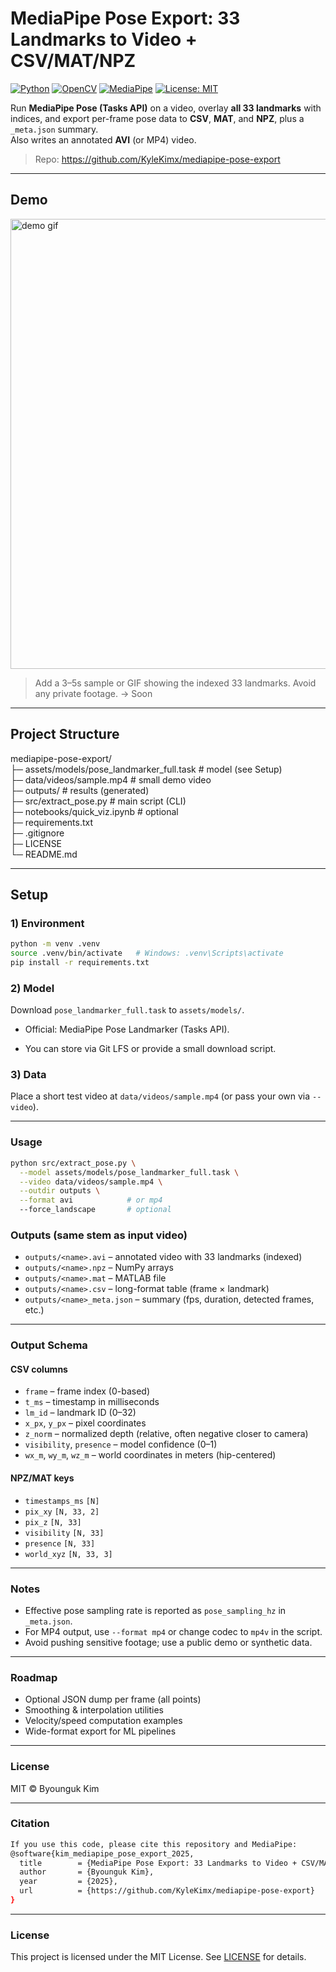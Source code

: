 # MediaPipe Pose Export: 33 Landmarks to Video + CSV/MAT/NPZ

[![Python](https://img.shields.io/badge/python-3.9%2B-blue)]()
[![OpenCV](https://img.shields.io/badge/opencv-4.x-brightgreen)]()
[![MediaPipe](https://img.shields.io/badge/mediapipe-tasks-orange)]()
[![License: MIT](https://img.shields.io/badge/license-MIT-yellow)]()

Run **MediaPipe Pose (Tasks API)** on a video, overlay **all 33 landmarks** with indices, and export per-frame pose data to **CSV**, **MAT**, and **NPZ**, plus a `_meta.json` summary.  
Also writes an annotated **AVI** (or MP4) video.

> Repo: https://github.com/KyleKimx/mediapipe-pose-export

---

## Demo

<img src="docs/demo.gif" width="720" alt="demo gif">

> Add a 3–5s sample or GIF showing the indexed 33 landmarks. Avoid any private footage. -> Soon 

---

## Project Structure

mediapipe-pose-export/
<br />
├─ assets/models/pose_landmarker_full.task # model (see Setup)
<br />
├─ data/videos/sample.mp4 # small demo video
<br />
├─ outputs/ # results (generated)
<br />
├─ src/extract_pose.py # main script (CLI)
<br />
├─ notebooks/quick_viz.ipynb # optional
<br />
├─ requirements.txt
<br />
├─ .gitignore
<br />
├─ LICENSE
<br />
└─ README.md

---

## Setup

### 1) Environment
```bash
python -m venv .venv
source .venv/bin/activate   # Windows: .venv\Scripts\activate
pip install -r requirements.txt
```

### 2) Model

Download ```pose_landmarker_full.task``` to ```assets/models/```.

+ Official: MediaPipe Pose Landmarker (Tasks API).

+ You can store via Git LFS or provide a small download script.

### 3) Data

Place a short test video at ```data/videos/sample.mp4``` (or pass your own via ```--video```).

***
### Usage
```bash
python src/extract_pose.py \
  --model assets/models/pose_landmarker_full.task \
  --video data/videos/sample.mp4 \
  --outdir outputs \
  --format avi            # or mp4
  --force_landscape       # optional
```

### Outputs (same stem as input video)

+ ```outputs/<name>.avi``` – annotated video with 33 landmarks (indexed)
+ ```outputs/<name>.npz``` – NumPy arrays
+ ```outputs/<name>.mat``` – MATLAB file
+ ```outputs/<name>.csv``` – long-format table (frame × landmark)
+ ```outputs/<name>_meta.json``` – summary (fps, duration, detected frames, etc.)

---
### Output Schema

#### CSV columns

+ ```frame``` – frame index (0-based)
+ ```t_ms``` – timestamp in milliseconds
+ ```lm_id``` – landmark ID (0–32)
+ ```x_px```, ```y_px``` – pixel coordinates
+ ```z_norm``` – normalized depth (relative, often negative closer to camera)
+ ```visibility```, ```presence``` – model confidence (0–1)
+ ```wx_m```, ```wy_m```, ```wz_m``` – world coordinates in meters (hip-centered)

#### NPZ/MAT keys

+ ```timestamps_ms``` ```[N]```
+ ```pix_xy``` ```[N, 33, 2]```
+ ```pix_z``` ```[N, 33]```
+ ```visibility``` ```[N, 33]```
+ ```presence``` ```[N, 33]```
+ ```world_xyz``` ```[N, 33, 3]```

---
### Notes

+ Effective pose sampling rate is reported as ```pose_sampling_hz``` in ```_meta.json```.
+ For MP4 output, use ```--format mp4``` or change codec to ```mp4v``` in the script.
+ Avoid pushing sensitive footage; use a public demo or synthetic data.

---
### Roadmap

+ Optional JSON dump per frame (all points)
+ Smoothing & interpolation utilities
+ Velocity/speed computation examples
+ Wide-format export for ML pipelines

---
### License

MIT © Byounguk Kim

---
### Citation
```bash
If you use this code, please cite this repository and MediaPipe:
@software{kim_mediapipe_pose_export_2025,
  title        = {MediaPipe Pose Export: 33 Landmarks to Video + CSV/MAT/NPZ},
  author       = {Byounguk Kim},
  year         = {2025},
  url          = {https://github.com/KyleKimx/mediapipe-pose-export}
}
```
---

### License
This project is licensed under the MIT License. See [LICENSE](LICENSE) for details.
